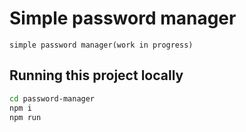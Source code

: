 # Simple password manager

    simple password manager(work in progress)
## Running this project locally

```sh
cd password-manager
npm i
npm run
``` 